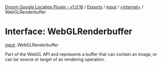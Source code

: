 [Droom Google Location Plugin - v1.0.16](../README.md) / [Exports](../modules.md) / [input](../modules/input.md) / [<internal\>](../modules/input._internal_.md) / WebGLRenderbuffer

# Interface: WebGLRenderbuffer

[input](../modules/input.md).[<internal>](../modules/input._internal_.md).WebGLRenderbuffer

Part of the WebGL API and represents a buffer that can contain an image, or can be source or target of an rendering operation.
